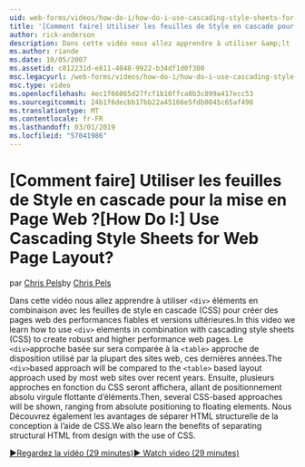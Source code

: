 ```yaml
---
uid: web-forms/videos/how-do-i/how-do-i-use-cascading-style-sheets-for-web-page-layout
title: '[Comment faire] Utiliser les feuilles de Style en cascade pour la mise en Page Web ? | Microsoft Docs'
author: rick-anderson
description: Dans cette vidéo nous allez apprendre à utiliser &amp;lt ; div&amp;gt ; les éléments en combinaison avec les feuilles de style en cascade (CSS) pour créer des performances fiables et versions ultérieures web p...
ms.author: riande
ms.date: 10/05/2007
ms.assetid: c812231d-e811-4048-9922-b34df1d0f300
msc.legacyurl: /web-forms/videos/how-do-i/how-do-i-use-cascading-style-sheets-for-web-page-layout
msc.type: video
ms.openlocfilehash: 4ec1f66065d27fcf1b10ffca0b3c899a417ecc53
ms.sourcegitcommit: 24b1f6decbb17bb22a45166e5fdb0845c65af498
ms.translationtype: MT
ms.contentlocale: fr-FR
ms.lasthandoff: 03/01/2019
ms.locfileid: "57041986"
---
```

<a name="how-do-i-use-cascading-style-sheets-for-web-page-layout"></a><span data-ttu-id="7812e-104">[Comment faire] Utiliser les feuilles de Style en cascade pour la mise en Page Web ?</span><span class="sxs-lookup"><span data-stu-id="7812e-104">[How Do I:] Use Cascading Style Sheets for Web Page Layout?</span></span>
====================
<span data-ttu-id="7812e-105">par [Chris Pels](https://twitter.com/chrispels)</span><span class="sxs-lookup"><span data-stu-id="7812e-105">by [Chris Pels](https://twitter.com/chrispels)</span></span>

<span data-ttu-id="7812e-106">Dans cette vidéo nous allez apprendre à utiliser `<div>` éléments en combinaison avec les feuilles de style en cascade (CSS) pour créer des pages web des performances fiables et versions ultérieures.</span><span class="sxs-lookup"><span data-stu-id="7812e-106">In this video we learn how to use `<div>` elements in combination with cascading style sheets (CSS) to create robust and higher performance web pages.</span></span> <span data-ttu-id="7812e-107">Le `<div>`approche basée sur sera comparée à la `<table>` approche de disposition utilisé par la plupart des sites web, ces dernières années.</span><span class="sxs-lookup"><span data-stu-id="7812e-107">The `<div>`based approach will be compared to the `<table>` based layout approach used by most web sites over recent years.</span></span> <span data-ttu-id="7812e-108">Ensuite, plusieurs approches en fonction du CSS seront affichera, allant de positionnement absolu virgule flottante d’éléments.</span><span class="sxs-lookup"><span data-stu-id="7812e-108">Then, several CSS-based approaches will be shown, ranging from absolute positioning to floating elements.</span></span> <span data-ttu-id="7812e-109">Nous Découvrez également les avantages de séparer HTML structurelle de la conception à l’aide de CSS.</span><span class="sxs-lookup"><span data-stu-id="7812e-109">We also learn the benefits of separating structural HTML from design with the use of CSS.</span></span>

[<span data-ttu-id="7812e-110">&#9654;Regardez la vidéo (29 minutes)</span><span class="sxs-lookup"><span data-stu-id="7812e-110">&#9654; Watch video (29 minutes)</span></span>](https://channel9.msdn.com/Blogs/ASP-NET-Site-Videos/how-do-i-use-cascading-style-sheets-for-web-page-layout)
